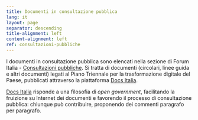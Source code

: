 ```yaml
---
title: Documenti in consultazione pubblica
lang: it
layout: page
separator: descending
title-alignment: left
content-alignment: left
ref: consultazioni-pubbliche
---
```

I documenti in consultazione pubblica sono elencati nella sezione di Forum
Italia - [Consultazioni
pubbliche](https://forum.italia.it/c/documenti-in-consultazione). Si tratta di
documenti (circolari, linee guida e altri documenti) legati al Piano Triennale
per la trasformazione digitale del Paese, pubblicati attraverso la piattaforma
[Docs Italia](https://docs.italia.it/).

[Docs Italia](https://docs.italia.it/) risponde a una filosofia di _open
government_, facilitando la fruizione su Internet dei documenti e favorendo il
processo di consultazione pubblica: chiunque può contribuire, proponendo dei
commenti paragrafo per paragrafo.

